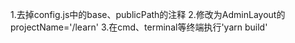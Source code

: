 1.去掉config.js中的base、publicPath的注释
2.修改为AdminLayout的projectName='/learn'
3.在cmd、terminal等终端执行'yarn build'